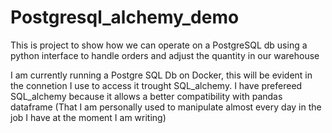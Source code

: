 # Postgresql_alchemy_demo
This is  project to show how we can operate on a PostgreSQL db using a python interface to handle orders and adjust the quantity in our warehouse

I am currently running a Postgre SQL Db on Docker, this will be evident in the connetion I use 
to access it trought SQL_alchemy. I have prefereed SQL_alchemy because it allows a better compatibility with pandas dataframe (That I am personally used 
to manipulate almost every day in the job I have at the moment I am writing) 


